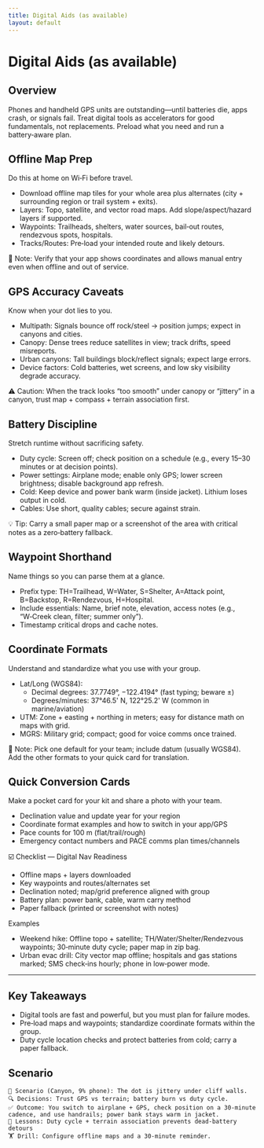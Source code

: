 ```yaml
---
title: Digital Aids (as available)
layout: default
---
```


# Digital Aids (as available)

## Overview
Phones and handheld GPS units are outstanding—until batteries die, apps crash, or signals fail. Treat digital tools as accelerators for good fundamentals, not replacements. Preload what you need and run a battery‑aware plan.

## Offline Map Prep
Do this at home on Wi‑Fi before travel.

- Download offline map tiles for your whole area plus alternates (city + surrounding region or trail system + exits).
- Layers: Topo, satellite, and vector road maps. Add slope/aspect/hazard layers if supported.
- Waypoints: Trailheads, shelters, water sources, bail‑out routes, rendezvous spots, hospitals.
- Tracks/Routes: Pre‑load your intended route and likely detours.

📝 Note: Verify that your app shows coordinates and allows manual entry even when offline and out of service.

## GPS Accuracy Caveats
Know when your dot lies to you.

- Multipath: Signals bounce off rock/steel → position jumps; expect in canyons and cities.
- Canopy: Dense trees reduce satellites in view; track drifts, speed misreports.
- Urban canyons: Tall buildings block/reflect signals; expect large errors.
- Device factors: Cold batteries, wet screens, and low sky visibility degrade accuracy.

⚠️ Caution: When the track looks “too smooth” under canopy or “jittery” in a canyon, trust map + compass + terrain association first.

## Battery Discipline
Stretch runtime without sacrificing safety.

- Duty cycle: Screen off; check position on a schedule (e.g., every 15–30 minutes or at decision points).
- Power settings: Airplane mode; enable only GPS; lower screen brightness; disable background app refresh.
- Cold: Keep device and power bank warm (inside jacket). Lithium loses output in cold.
- Cables: Use short, quality cables; secure against strain.

💡 Tip: Carry a small paper map or a screenshot of the area with critical notes as a zero‑battery fallback.

## Waypoint Shorthand
Name things so you can parse them at a glance.

- Prefix type: TH=Trailhead, W=Water, S=Shelter, A=Attack point, B=Backstop, R=Rendezvous, H=Hospital.
- Include essentials: Name, brief note, elevation, access notes (e.g., “W‑Creek clean, filter; summer only”).
- Timestamp critical drops and cache notes.

## Coordinate Formats
Understand and standardize what you use with your group.

- Lat/Long (WGS84):
  - Decimal degrees: 37.7749°, −122.4194° (fast typing; beware ±)
  - Degrees/minutes: 37°46.5' N, 122°25.2' W (common in marine/aviation)
- UTM: Zone + easting + northing in meters; easy for distance math on maps with grid.
- MGRS: Military grid; compact; good for voice comms once trained.

📝 Note: Pick one default for your team; include datum (usually WGS84). Add the other formats to your quick card for translation.

## Quick Conversion Cards
Make a pocket card for your kit and share a photo with your team.

- Declination value and update year for your region
- Coordinate format examples and how to switch in your app/GPS
- Pace counts for 100 m (flat/trail/rough)
- Emergency contact numbers and PACE comms plan times/channels

☑️ Checklist — Digital Nav Readiness
- Offline maps + layers downloaded
- Key waypoints and routes/alternates set
- Declination noted; map/grid preference aligned with group
- Battery plan: power bank, cable, warm carry method
- Paper fallback (printed or screenshot with notes)

Examples
- Weekend hike: Offline topo + satellite; TH/Water/Shelter/Rendezvous waypoints; 30‑minute duty cycle; paper map in zip bag.
- Urban evac drill: City vector map offline; hospitals and gas stations marked; SMS check‑ins hourly; phone in low‑power mode.

---

## Key Takeaways
- Digital tools are fast and powerful, but you must plan for failure modes.
- Pre‑load maps and waypoints; standardize coordinate formats within the group.
- Duty cycle location checks and protect batteries from cold; carry a paper fallback.

## Scenario

```
🧭 Scenario (Canyon, 9% phone): The dot is jittery under cliff walls.
🔍 Decisions: Trust GPS vs terrain; battery burn vs duty cycle.
✅ Outcome: You switch to airplane + GPS, check position on a 30‑minute cadence, and use handrails; power bank stays warm in jacket.
🧠 Lessons: Duty cycle + terrain association prevents dead‑battery detours
🏋️ Drill: Configure offline maps and a 30‑minute reminder.
```

